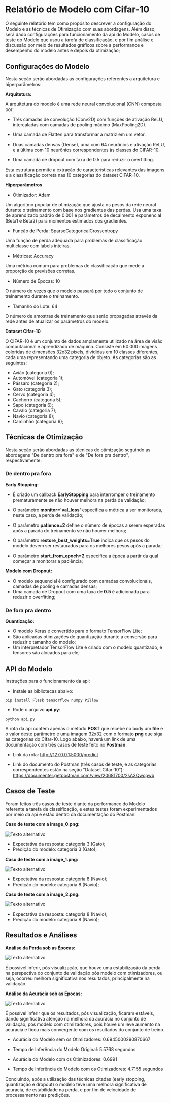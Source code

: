 # Relatório de Modelo com Cifar-10

O seguinte relatório tem como propósito descrever a configuração do Modelo e as técnicas de Otimização com suas abordagens. Além disso, será dado configurações para funcionamento da api do Modelo, casos de teste do Modelo que usou a tarefa de classificação, e por fim análise e discussão por meio de resultados gráficos sobre a performance e desempenho do modelo antes e depois da otimização;

## Configurações do Modelo

Nesta seção serão abordadas as configurações referentes a arquitetura e hiperparâmetros:

**Arquitetura:**

A arquitetura do modelo é uma rede neural convolucional (CNN) composta por:

- Três camadas de convolução (Conv2D) com funções de ativação ReLU, intercaladas com camadas de pooling máximo (MaxPooling2D).

- Uma camada de Flatten para transformar a matriz em um vetor.

- Duas camadas densas (Dense), uma com 64 neurônios e ativação ReLU, e a última com 10 neurônios correspondentes às classes do CIFAR-10.

- Uma camada de dropout com taxa de 0.5 para reduzir o overfitting.

Esta estrutura permite a extração de características relevantes das imagens e a classificação correta nas 10 categorias do dataset CIFAR-10.

**Hiperparâmetros**

- Otimizador: Adam

Um algoritmo popular de otimização que ajusta os pesos da rede neural durante o treinamento com base nos gradientes das perdas.
Usa uma taxa de aprendizado padrão de 0.001 e parâmetros de decaimento exponencial (Beta1 e Beta2) para momentos estimados dos gradientes.

- Função de Perda: SparseCategoricalCrossentropy

Uma função de perda adequada para problemas de classificação multiclasse com labels inteiras.

- Métricas: Accuracy

Uma métrica comum para problemas de classificação que mede a proporção de previsões corretas.

- Número de Épocas: 10

O número de vezes que o modelo passará por todo o conjunto de treinamento durante o treinamento.

- Tamanho do Lote: 64

O número de amostras de treinamento que serão propagadas através da rede antes de atualizar os parâmetros do modelo.

**Dataset Cifar-10**

O CIFAR-10 é um conjunto de dados amplamente utilizado na área de visão computacional e aprendizado de máquina. Consiste em 60.000 imagens coloridas de dimensões 32x32 pixels, divididas em 10 classes diferentes, cada uma representando uma categoria de objeto. As categorias são as seguintes:

- Avião (categoria 0);
- Automóvel (categoria 1);
- Pássaro (categoria 2);
- Gato (categoria 3);
- Cervo (categoria 4);
- Cachorro (categoria 5);
- Sapo (categoria 6);
- Cavalo (categoria 7);
- Navio (categoria 8);
- Caminhão (categoria 9);

## Técnicas de Otimização

Nesta seção serão abordadas as técnicas de otimização seguindo as abordagens "De dentro pra fora" e de "De fora pra dentro", respectivamente:

### De dentro pra fora

**Early Stopping:**

- É criado um callback **EarlyStopping** para interromper o treinamento prematuramente se não houver melhora na perda de validação;

- O parâmetro **monitor='val_loss'** especifica a métrica a ser monitorada, neste caso, a perda de validação;

- O parâmetro **patience=2** define o número de épocas a serem esperadas após a parada do treinamento se não houver melhora;

- O parâmetro **restore_best_weights=True** indica que os pesos do modelo devem ser restaurados para os melhores pesos após a parada;

- O parâmetro **start_from_epoch=2** especifica a época a partir da qual começar a monitorar a paciência;

**Modelo com Dropout:**

- O modelo sequencial é configurado com camadas convolucionais, camadas de pooling e camadas densas;
- Uma camada de Dropout com uma taxa de **0.5** é adicionada para reduzir o overfitting;

### De fora pra dentro

**Quantização:**

- O modelo Keras é convertido para o formato TensorFlow Lite;
- São aplicadas otimizações de quantização durante a conversão para reduzir o tamanho do modelo;
- Um interpretador TensorFlow Lite é criado com o modelo quantizado, e tensores são alocados para ele;

## API do Modelo

Instruções para o funcionamento da api:

- Instale as bibliotecas abaixo:

```
pip install Flask tensorflow numpy Pillow
```

- Rode o arquivo **api.py**:

```
python api.py
```

A rota da api contém apenas o método **POST** que recebe no body um **file** e o valor deste parâmetro é uma imagem 32x32 com o formato **png** que siga as categorias do Cifar-10. Logo abaixo, haverá um link de uma documentação com três casos de teste feito no **Postman**:

- Link da rota: http://127.0.0.1:5000/predict

- Link do documento do Postman (três casos de teste, e as categorias correspondentes estão na seção "Dataset Cifar-10"): https://documenter.getpostman.com/view/20681700/2sA3Qwcpwb

## Casos de Teste

Foram feitos três casos de teste diante da performance do Modelo referente a tarefa de classificação, e estes testes foram experimentados por meio da api e estão dentro da documentação do Postman:

**Caso de teste com a image_0.png:**

![Texto alternativo](image_0.png)

- Expectativa da resposta: categoria 3 (Gato);
- Predição do modelo: categoria 3 (Gato);

**Caso de teste com a image_1.png:**

![Texto alternativo](image_1.png)

- Expectativa da resposta: categoria 8 (Navio);
- Predição do modelo: categoria 8 (Navio);

**Caso de teste com a image_2.png:**

![Texto alternativo](image_2.png)

- Expectativa da resposta: categoria 8 (Navio);
- Predição do modelo: categoria 8 (Navio);

## Resultados e Análises

**Análise da Perda sob as Épocas:**

![Texto alternativo](compare_images_loss.png)

É possível inferir, pós visualização, que houve uma estabilização da perda na perspectiva do conjunto de validação pós modelo com otimizadores, ou seja, ocorreu melhora significativa nos resultados, principalmente na validação.

**Análise da Acurácia sob as Épocas:**

![Texto alternativo](compare_images_acc.png)

É possível inferir que os resultados, pós visualização, ficaram estáveis, dando significativa atenção na melhora da acurácia no conjunto de validação, pós modelo com otimizadores, pois houve um leve aumento na acurácia e ficou mais convergente com os resultados do conjunto de treino.

- Acurácia do Modelo sem os Otimizadores: 0.6945000290870667
- Tempo de Inferência do Modelo Original: 5.5768 segundos

- Acurácia do Modelo com os Otimizadores: 0.6991
- Tempo de Inferência do Modelo com os Otimizadores: 4.7155 segundos

Concluindo, após a utilização das técnicas citadas (early stopping, quantização e dropout) o modelo teve uma melhora significativa de acurácia, de estabilidade na perda, e por fim de velocidade de processamento nas predições.